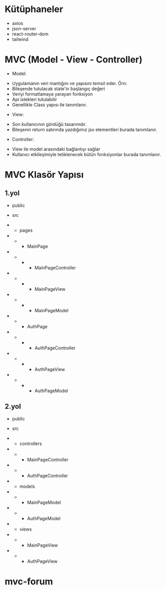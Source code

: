 # Kütüphaneler

- axios
- json-server
- react-router-dom
- tailwind

# MVC (Model - View - Controller)

- Model:

* Uygulamanın veri mantığını ve yapısını temsil eder.
  Örn:
* Bileşende tutulacak state'in başlangıç değeri
* Veriyi formatlamaya yarayan fonksiyon
* Api istekleri tutulabilir
* Genellikle Class yapısı ile tanımlanır.

- View:

* Son kullanıcının gördüğü tasarımdır.
* Bileşenin return satırında yazdığımız jsx elementleri burada tanımlanır.

- Controller:

* View ile model arasındaki bağlantıyı sağlar
* Kullanıcı etkileşimiyle tetiklenecek bütün fonksiyonlar burada tanımlanır.

# MVC Klasör Yapısı

## 1.yol

- public
- src
- - pages
- - - MainPage
- - - - MainPageController
- - - - MainPageView
- - - - MainPageModel

- - - AuthPage
- - - - AuthPageController
- - - - AuthPageView
- - - - AuthPageModel

## 2.yol

- public
- src
- - controllers
- - - MainPageController
- - - AuthPageController

- - models
- - - MainPageModel
- - - AuthPageModel

- - views
- - - MainPageView
- - - AuthPageView
# mvc-forum
